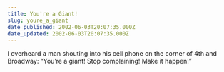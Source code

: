```yaml
---
title: You're a Giant!
slug: youre_a_giant
date_published: 2002-06-03T20:07:35.000Z
date_updated: 2002-06-03T20:07:35.000Z
---
```


I overheard a man shouting into his cell phone on the corner of 4th and Broadway: “You’re a giant! Stop complaining! Make it happen!”
